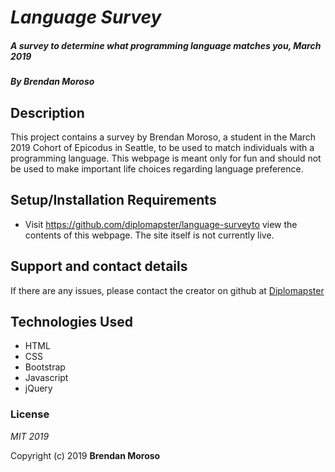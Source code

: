 # _Language Survey_

##### _A survey to determine what programming language matches you, March 2019_

##### By **Brendan Moroso**

## Description

This project contains a survey by Brendan Moroso, a student in the March 2019 Cohort of Epicodus in Seattle, to be used to match individuals with a programming language. This webpage is meant only for fun and should not be used to make important life choices regarding language preference.

## Setup/Installation Requirements

* Visit https://github.com/diplomapster/language-surveyto view the contents of this webpage. The site itself is not currently live.

## Support and contact details

If there are any issues, please contact the creator on github at [Diplomapster](https://github.com/diplomapster)

## Technologies Used

* HTML
* CSS
* Bootstrap
* Javascript
* jQuery

### License

*MIT 2019*

Copyright (c) 2019 **Brendan Moroso**
